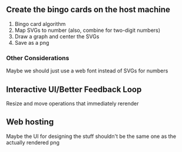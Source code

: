 ## Create the bingo cards on the host machine

1. Bingo card algorithm
2. Map SVGs to number (also, combine for two-digit numbers)
3. Draw a graph and center the SVGs
4. Save as a png

### Other Considerations

Maybe we should just use a web font instead of SVGs for numbers

## Interactive UI/Better Feedback Loop

Resize and move operations that immediately rerender

## Web hosting

Maybe the UI for designing the stuff shouldn't be the same one as the actually rendered png
